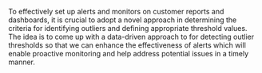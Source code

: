 To effectively set up alerts and monitors on customer reports and dashboards, it is crucial to adopt a novel approach in determining the criteria for identifying outliers and defining appropriate threshold values. The idea is to come up with a data-driven approach to for detecting outlier thresholds so that we can enhance the effectiveness of alerts which will enable proactive monitoring and help address potential issues in a timely manner.
